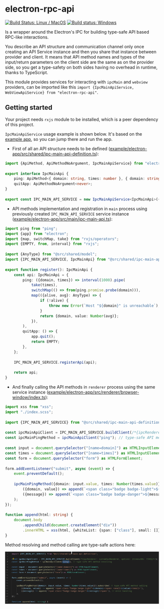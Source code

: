 # electron-rpc-api

[![Build Status: Linux / MacOS](https://travis-ci.org/vladimiry/electron-rpc-api.svg?branch=master)](https://travis-ci.org/vladimiry/electron-rpc-api) [![Build status: Windows](https://ci.appveyor.com/api/projects/status/p5ng54wv0mlc3g4x?svg=true)](https://ci.appveyor.com/project/vladimiry/electron-rpc-api)

Is a wrapper around the Electron's IPC for building type-safe API based RPC-like interactions.

You describe an API structure and communication channel only once creating an API Service instance and then you share that instance between provider and client. It means that API method names and types of the input/return parameters on the client side are the same as on the provider side, so you get a type-safety on both sides having no overhead in runtime, thanks to TypeScript.

This module provides services for interacting with `ipcMain` and `webview` providers, can be imported like this `import {IpcMainApiService, WebViewApiService} from "electron-rpc-api"`.

## Getting started

Your project needs `rxjs` module to be installed, which is a peer dependency of this project.

`IpcMainApiService` usage example is shown below. It's based on the [example app](example/electron-app), so you can jump there and run the app.

- First of all an API structure needs to be defined ([example/electron-app/src/shared/ipc-main-api-definition.ts](example/electron-app/src/shared/ipc-main-api-definition.ts)):
```typescript
import {ApiMethod, ApiMethodNoArgument, IpcMainApiService} from "electron-rpc-api";

export interface IpcMainApi {
    ping: ApiMethod<{ domain: string, times: number }, { domain: string, value: number }>;
    quitApp: ApiMethodNoArgument<never>;
}

export const IPC_MAIN_API_SERVICE = new IpcMainApiService<IpcMainApi>({channel: "some-ipcMain-channel"});
```

- API methods implementation and registration in `main` process using previously created `IPC_MAIN_API_SERVICE` service instance ([example/electron-app/src/main/ipc-main-api.ts](example/electron-app/src/main/ipc-main-api.ts)):
```typescript
import ping from "ping";
import {app} from "electron";
import {map, switchMap, take} from "rxjs/operators";
import {EMPTY, from, interval} from "rxjs";

import {AnyType} from "@src/shared/model";
import {IPC_MAIN_API_SERVICE, IpcMainApi} from "@src/shared/ipc-main-api-definition";

export function register(): IpcMainApi {
    const api: IpcMainApi = {
        ping: ({domain, times}) => interval(1000).pipe(
            take(times),
            switchMap(() => from(ping.promise.probe(domain))),
            map(({alive, avg}: AnyType) => {
                if (!alive) {
                    throw new Error(`Host "${domain}" is unreachable`);
                }
                return {domain, value: Number(avg)};
            }),
        ),
        quitApp: () => {
            app.quit();
            return EMPTY;
        },
    };

    IPC_MAIN_API_SERVICE.registerApi(api);

    return api;
}
```

- And finally calling the API methods in `renderer` process using the same service instance ([example/electron-app/src/renderer/browser-window/index.ts](example/electron-app/src/renderer/browser-window/index.ts)):
```typescript
import xss from "xss";
import "./index.scss";

import {IPC_MAIN_API_SERVICE} from "@src/shared/ipc-main-api-definition";

const ipcMainApiClient = IPC_MAIN_API_SERVICE.buildClient(/*{ipcRenderer: customIpcRenderer, options: {timeoutMs: 1500}}*/);
const ipcMainPingMethod = ipcMainApiClient("ping"); // type-safe API method resolving

const input = document.querySelector("[name=domain]") as HTMLInputElement;
const times = document.querySelector("[name=times]") as HTMLInputElement;
const form = document.querySelector("form") as HTMLFormElement;

form.addEventListener("submit", async (event) => {
    event.preventDefault();

    ipcMainPingMethod({domain: input.value, times: Number(times.value)}).subscribe( // type-safe API method calling
        ({domain, value}) => append(`<span class="badge badge-light">${domain}</span> <small>${value}</small>`),
        ({message}) => append(`<span class="badge badge-danger">${message}</span>`), // error handling
    );
});

function append(html: string) {
    document.body
        .appendChild(document.createElement("div"))
        .innerHTML = xss(html, {whiteList: {span: ["class"], small: []}});
}
```

Method resolving and method calling are type-safe actions here:

![type-safety](README-img1.gif)
